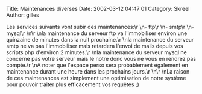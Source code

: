 Title: Maintenances diverses
Date: 2002-03-12 04:47:01
Category: Skreel
Author: gilles

Les services suivants vont subir des maintenances:\r
\n- ftp\r
\n- smtp\r
\n- mysql\r
\n\r
\nla maintenance du serveur ftp va l'immobiliser environ une quinzaine de minutes dans la nuit prochaine.\r
\nla maintenance du serveur smtp ne va pas l'immobiliser mais retardera l'envoi de mails depuis vos scripts php d'environ 2 minutes.\r
\nla maintenance du serveur mysql ne concerne pas votre serveur mais le notre donc vous ne vous en rendrez pas compte.\r
\nA noter que l'espace perso sera probablement &eacute;galement en maintenance durant une heure dans les prochains jours.\r
\n\r
\nLa raison de ces maintenances est simplement une optimisation de notre syst&egrave;me pour pouvoir traiter plus efficacement vos requ&ecirc;tes  ;)